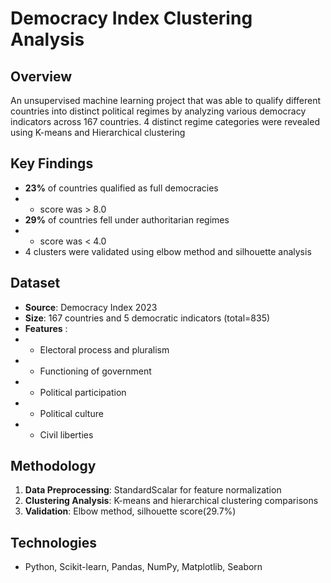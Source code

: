 # Democracy Index Clustering Analysis

## Overview
An unsupervised machine learning project that was able to qualify different countries into distinct political regimes by analyzing various democracy indicators across 167 countries. 4 distinct regime categories were revealed using K-means and Hierarchical clustering 

## Key Findings
- **23%** of countries qualified as full democracies
- - score was > 8.0
- **29%** of countries fell under authoritarian regimes
- - score was < 4.0
- 4 clusters were validated using elbow method and silhouette analysis

## Dataset
- **Source**: Democracy Index 2023
- **Size**: 167 countries and 5 democratic indicators (total=835)
- **Features** :
- - Electoral process and pluralism
- - Functioning of government
- - Political participation
- - Political culture
- - Civil liberties

## Methodology
1. **Data Preprocessing**: StandardScalar for feature normalization
2. **Clustering Analysis**: K-means and hierarchical clustering comparisons
3. **Validation**: Elbow method, silhouette score(29.7%)

## Technologies
- Python, Scikit-learn, Pandas, NumPy, Matplotlib, Seaborn